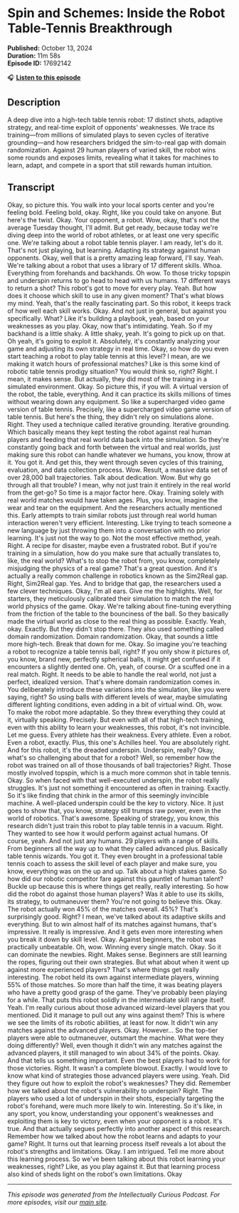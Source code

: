 # Spin and Schemes: Inside the Robot Table-Tennis Breakthrough

**Published:** October 13, 2024  
**Duration:** 11m 58s  
**Episode ID:** 17692142

🎧 **[Listen to this episode](https://intellectuallycurious.buzzsprout.com/2529712/episodes/17692142-spin-and-schemes-inside-the-robot-table-tennis-breakthrough)**

## Description

A deep dive into a high-tech table tennis robot: 17 distinct shots, adaptive strategy, and real-time exploit of opponents' weaknesses. We trace its training—from millions of simulated plays to seven cycles of iterative grounding—and how researchers bridged the sim-to-real gap with domain randomization. Against 29 human players of varied skill, the robot wins some rounds and exposes limits, revealing what it takes for machines to learn, adapt, and compete in a sport that still rewards human intuition.

## Transcript

Okay, so picture this. You walk into your local sports center and you're feeling bold. Feeling bold, okay. Right, like you could take on anyone. But here's the twist. Okay. Your opponent, a robot. Wow, okay, that's not the average Tuesday thought, I'll admit. But get ready, because today we're diving deep into the world of robot athletes, or at least one very specific one. We're talking about a robot table tennis player. I am ready, let's do it. That's not just playing, but learning. Adapting its strategy against human opponents. Okay, well that is a pretty amazing leap forward, I'll say. Yeah. We're talking about a robot that uses a library of 17 different skills. Whoa. Everything from forehands and backhands. Oh wow. To those tricky topspin and underspin returns to go head to head with us humans. 17 different ways to return a shot? This robot's got to move for every play. Yeah. But how does it choose which skill to use in any given moment? That's what blows my mind. Yeah, that's the really fascinating part. So this robot, it keeps track of how well each skill works. Okay. And not just in general, but against you specifically. What? Like it's building a playbook, yeah, based on your weaknesses as you play. Okay, now that's intimidating. Yeah. So if my backhand is a little shaky. A little shaky, yeah. It's going to pick up on that. Oh yeah, it's going to exploit it. Absolutely, it's constantly analyzing your game and adjusting its own strategy in real time. Okay, so how do you even start teaching a robot to play table tennis at this level? I mean, are we making it watch hours of professional matches? Like is this some kind of robotic table tennis prodigy situation? You would think so, right? Right. I mean, it makes sense. But actually, they did most of the training in a simulated environment. Okay. So picture this, if you will. A virtual version of the robot, the table, everything. And it can practice its skills millions of times without wearing down any equipment. So like a supercharged video game version of table tennis. Precisely, like a supercharged video game version of table tennis. But here's the thing, they didn't rely on simulations alone. Right. They used a technique called iterative grounding. Iterative grounding. Which basically means they kept testing the robot against real human players and feeding that real world data back into the simulation. So they're constantly going back and forth between the virtual and real worlds, just making sure this robot can handle whatever we humans, you know, throw at it. You got it. And get this, they went through seven cycles of this training, evaluation, and data collection process. Wow. Result, a massive data set of over 28,000 ball trajectories. Talk about dedication. Wow. But why go through all that trouble? I mean, why not just train it entirely in the real world from the get-go? So time is a major factor here. Okay. Training solely with real world matches would have taken ages. Plus, you know, imagine the wear and tear on the equipment. And the researchers actually mentioned this. Early attempts to train similar robots just through real world human interaction weren't very efficient. Interesting. Like trying to teach someone a new language by just throwing them into a conversation with no prior learning. It's just not the way to go. Not the most effective method, yeah. Right. A recipe for disaster, maybe even a frustrated robot. But if you're training in a simulation, how do you make sure that actually translates to, like, the real world? What's to stop the robot from, you know, completely misjudging the physics of a real game? That's a great question. And it's actually a really common challenge in robotics known as the Sim2Real gap. Right, Sim2Real gap. Yes. And to bridge that gap, the researchers used a few clever techniques. Okay, I'm all ears. Give me the highlights. Well, for starters, they meticulously calibrated their simulation to match the real world physics of the game. Okay. We're talking about fine-tuning everything from the friction of the table to the bounciness of the ball. So they basically made the virtual world as close to the real thing as possible. Exactly. Yeah, okay. Exactly. But they didn't stop there. They also used something called domain randomization. Domain randomization. Okay, that sounds a little more high-tech. Break that down for me. Okay. So imagine you're teaching a robot to recognize a table tennis ball, right? If you only show it pictures of, you know, brand new, perfectly spherical balls, it might get confused if it encounters a slightly dented one. Oh, yeah, of course. Or a scuffed one in a real match. Right. It needs to be able to handle the real world, not just a perfect, idealized version. That's where domain randomization comes in. You deliberately introduce these variations into the simulation, like you were saying, right? So using balls with different levels of wear, maybe simulating different lighting conditions, even adding in a bit of virtual wind. Oh, wow. To make the robot more adaptable. So they threw everything they could at it, virtually speaking. Precisely. But even with all of that high-tech training, even with this ability to learn your weaknesses, this robot, it's not invincible. Let me guess. Every athlete has their weakness. Every athlete. Even a robot. Even a robot, exactly. Plus, this one's Achilles heel. You are absolutely right. And for this robot, it's the dreaded underspin. Underspin, really? Okay, what's so challenging about that for a robot? Well, so remember how the robot was trained on all of those thousands of ball trajectories? Right. Those mostly involved topspin, which is a much more common shot in table tennis. Okay. So when faced with that well-executed underspin, the robot really struggles. It's just not something it encountered as often in training. Exactly. So it's like finding that chink in the armor of this seemingly invincible machine. A well-placed underspin could be the key to victory. Nice. It just goes to show that, you know, strategy still trumps raw power, even in the world of robotics. That's awesome. Speaking of strategy, you know, this research didn't just train this robot to play table tennis in a vacuum. Right. They wanted to see how it would perform against actual humans. Of course, yeah. And not just any humans. 29 players with a range of skills. From beginners all the way up to what they called advanced plus. Basically table tennis wizards. You got it. They even brought in a professional table tennis coach to assess the skill level of each player and make sure, you know, everything was on the up and up. Talk about a high stakes game. So how did our robotic competitor fare against this gauntlet of human talent? Buckle up because this is where things get really, really interesting. So how did the robot do against those human players? Was it able to use its skills, its strategy, to outmaneuver them? You're not going to believe this. Okay. The robot actually won 45% of the matches overall. 45%? That's surprisingly good. Right? I mean, we've talked about its adaptive skills and everything. But to win almost half of its matches against humans, that's impressive. It really is impressive. And it gets even more interesting when you break it down by skill level. Okay. Against beginners, the robot was practically unbeatable. Oh, wow. Winning every single match. Okay. So it can dominate the newbies. Right. Makes sense. Beginners are still learning the ropes, figuring out their own strategies. But what about when it went up against more experienced players? That's where things get really interesting. The robot held its own against intermediate players, winning 55% of those matches. So more than half the time, it was beating players who have a pretty good grasp of the game. They've probably been playing for a while. That puts this robot solidly in the intermediate skill range itself. Yeah. I'm really curious about those advanced wizard-level players that you mentioned. Did it manage to pull out any wins against them? This is where we see the limits of its robotic abilities, at least for now. It didn't win any matches against the advanced players. Okay. However... So the top-tier players were able to outmaneuver, outsmart the machine. What were they doing differently? Well, even though it didn't win any matches against the advanced players, it still managed to win about 34% of the points. Okay. And that tells us something important. Even the best players had to work for those victories. Right. It wasn't a complete blowout. Exactly. I would love to know what kind of strategies those advanced players were using. Yeah. Did they figure out how to exploit the robot's weaknesses? They did. Remember how we talked about the robot's vulnerability to underspin? Right. The players who used a lot of underspin in their shots, especially targeting the robot's forehand, were much more likely to win. Interesting. So it's like, in any sport, you know, understanding your opponent's weaknesses and exploiting them is key to victory, even when your opponent is a robot. It's true. And that actually segues perfectly into another aspect of this research. Remember how we talked about how the robot learns and adapts to your game? Right. It turns out that learning process itself reveals a lot about the robot's strengths and limitations. Okay. I am intrigued. Tell me more about this learning process. So we've been talking about this robot learning your weaknesses, right? Like, as you play against it. But that learning process also kind of sheds light on the robot's own limitations. Okay

---
*This episode was generated from the Intellectually Curious Podcast. For more episodes, visit our [main site](https://intellectuallycurious.buzzsprout.com).*
